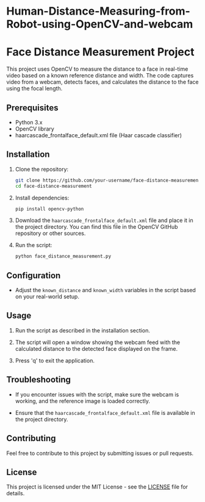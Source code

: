 # Human-Distance-Measuring-from-Robot-using-OpenCV-and-webcam
# Face Distance Measurement Project

This project uses OpenCV to measure the distance to a face in real-time video based on a known reference distance and width. The code captures video from a webcam, detects faces, and calculates the distance to the face using the focal length.

## Prerequisites

- Python 3.x
- OpenCV library
- haarcascade_frontalface_default.xml file (Haar cascade classifier)

## Installation

1. Clone the repository:

    ```bash
    git clone https://github.com/your-username/face-distance-measurement.git
    cd face-distance-measurement
    ```

2. Install dependencies:

    ```bash
    pip install opencv-python
    ```

3. Download the `haarcascade_frontalface_default.xml` file and place it in the project directory. You can find this file in the OpenCV GitHub repository or other sources.

4. Run the script:

    ```bash
    python face_distance_measurement.py
    ```

## Configuration

- Adjust the `known_distance` and `known_width` variables in the script based on your real-world setup.

## Usage

1. Run the script as described in the installation section.

2. The script will open a window showing the webcam feed with the calculated distance to the detected face displayed on the frame.

3. Press 'q' to exit the application.

## Troubleshooting

- If you encounter issues with the script, make sure the webcam is working, and the reference image is loaded correctly.

- Ensure that the `haarcascade_frontalface_default.xml` file is available in the project directory.

## Contributing

Feel free to contribute to this project by submitting issues or pull requests.

## License

This project is licensed under the MIT License - see the [LICENSE](LICENSE) file for details.
